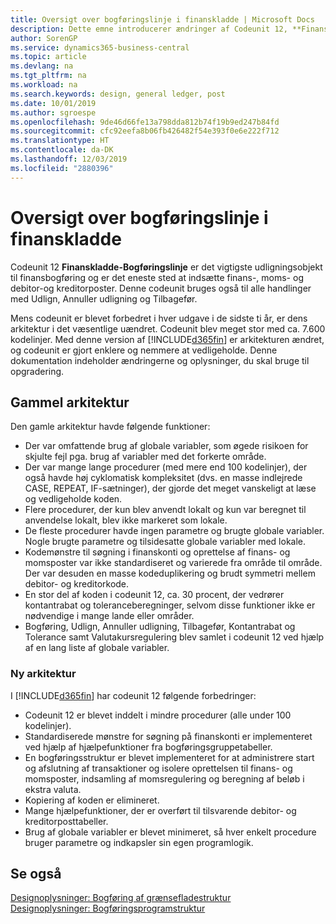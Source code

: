 ```yaml
---
title: Oversigt over bogføringslinje i finanskladde | Microsoft Docs
description: Dette emne introducerer ændringer af Codeunit 12, **Finanskladde-Bogføringslinje**, der er det vigtigste udligningsobjekt til finansbogføring, og er det eneste sted at indsætte finans-, moms- og debitor- og kreditorposter.
author: SorenGP
ms.service: dynamics365-business-central
ms.topic: article
ms.devlang: na
ms.tgt_pltfrm: na
ms.workload: na
ms.search.keywords: design, general ledger, post
ms.date: 10/01/2019
ms.author: sgroespe
ms.openlocfilehash: 9de46d66fe13a798dda812b74f19b9ed247b84fd
ms.sourcegitcommit: cfc92eefa8b06fb426482f54e393f0e6e222f712
ms.translationtype: HT
ms.contentlocale: da-DK
ms.lasthandoff: 12/03/2019
ms.locfileid: "2880396"
---
```

# <a name="general-journal-post-line-overview"></a>Oversigt over bogføringslinje i finanskladde
Codeunit 12 **Finanskladde-Bogføringslinje** er det vigtigste udligningsobjekt til finansbogføring og er det eneste sted at indsætte finans-, moms- og debitor-og kreditorposter. Denne codeunit bruges også til alle handlinger med Udlign, Annuller udligning og Tilbagefør.  
  
Mens codeunit er blevet forbedret i hver udgave i de sidste ti år, er dens arkitektur i det væsentlige uændret. Codeunit blev meget stor med ca. 7.600 kodelinjer. Med denne version af [!INCLUDE[d365fin](includes/d365fin_md.md)] er arkitekturen ændret, og codeunit er gjort enklere og nemmere at vedligeholde. Denne dokumentation indeholder ændringerne og oplysninger, du skal bruge til opgradering.  
  
## <a name="old-architecture"></a>Gammel arkitektur  
Den gamle arkitektur havde følgende funktioner:  
  
* Der var omfattende brug af globale variabler, som øgede risikoen for skjulte fejl pga. brug af variabler med det forkerte område.  
* Der var mange lange procedurer (med mere end 100 kodelinjer), der også havde høj cyklomatisk kompleksitet (dvs. en masse indlejrede CASE, REPEAT, IF-sætninger), der gjorde det meget vanskeligt at læse og vedligeholde koden.  
* Flere procedurer, der kun blev anvendt lokalt og kun var beregnet til anvendelse lokalt, blev ikke markeret som lokale.  
* De fleste procedurer havde ingen parametre og brugte globale variabler. Nogle brugte parametre og tilsidesatte globale variabler med lokale.  
* Kodemønstre til søgning i finanskonti og oprettelse af finans- og momsposter var ikke standardiseret og varierede fra område til område. Der var desuden en masse kodeduplikering og brudt symmetri mellem debitor- og kreditorkode.  
* En stor del af koden i codeunit 12, ca. 30 procent, der vedrører kontantrabat og toleranceberegninger, selvom disse funktioner ikke er nødvendige i mange lande eller områder.  
* Bogføring, Udlign, Annuller udligning, Tilbagefør, Kontantrabat og Tolerance samt Valutakursregulering blev samlet i codeunit 12 ved hjælp af en lang liste af globale variabler.  
  
### <a name="new-architecture"></a>Ny arkitektur  
I [!INCLUDE[d365fin](includes/d365fin_md.md)] har codeunit 12 følgende forbedringer:  
  
* Codeunit 12 er blevet inddelt i mindre procedurer (alle under 100 kodelinjer).  
* Standardiserede mønstre for søgning på finanskonti er implementeret ved hjælp af hjælpefunktioner fra bogføringsgruppetabeller.  
* En bogføringsstruktur er blevet implementeret for at administrere start og afslutning af transaktioner og isolere oprettelsen til finans- og momsposter, indsamling af momsregulering og beregning af beløb i ekstra valuta.  
* Kopiering af koden er elimineret.  
* Mange hjælpefunktioner, der er overført til tilsvarende debitor- og kreditorposttabeller.  
* Brug af globale variabler er blevet minimeret, så hver enkelt procedure bruger parametre og indkapsler sin egen programlogik.  
  
## <a name="see-also"></a>Se også  
[Designoplysninger: Bogføring af grænsefladestruktur](design-details-posting-interface-structure.md)   
[Designoplysninger: Bogføringsprogramstruktur](design-details-posting-engine-structure.md)
